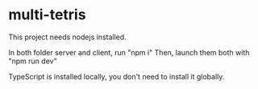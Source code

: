 # multi-tetris

This project needs nodejs installed.

In both folder server and client, run "npm i"
Then, launch them both with "npm run dev"

TypeScript is installed locally, you don't need to install it globally.
